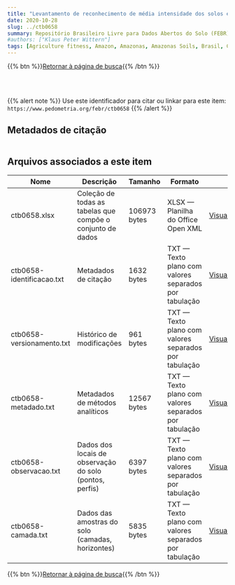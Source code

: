 ```yaml
---
title: "Levantamento de reconhecimento de média intensidade dos solos e avaliação da aptidão agricola das terras de 21.000 hectares no Município de Tefé, Amazonas"
date: 2020-10-28
slug: ../ctb0658
summary: Repositório Brasileiro Livre para Dados Abertos do Solo (FEBR) | A febre dos dados de solo no Brasil
#authors: ["Klaus Peter Wittern"]
tags: [Agriculture fitness, Amazon, Amazonas, Amazonas Soils, Brasil, Classificação, Land reconnaissance, Levantamento exploratório, Média intensidade, Soils, Solos, Survey, Survey exploratory, Tefé]
---
```


<style>
div.alert > div {
    font-size: 0.8rem;
}
</style>

{{% btn %}}<a href="/febr/buscar/">Retornar à página de busca</a>{{% /btn %}}

<br>
<br>

{{% alert note %}}
Use este identificador para citar ou linkar para este item: `https://www.pedometria.org/febr/ctb0658`
{{% /alert %}}

## Metadados de citação

<table>
<!-- Fonte: https://gist.github.com/jfreels/6814721 -->
<script src="https://d3js.org/d3.v3.min.js" charset="utf-8"></script>
<script type='text/javascript' src='/febr/buscar/script.js'></script>
<script type='text/javascript'>
  d3.tsv('ctb0658-identificacao.txt',function (data) {
    var columns = ['campo', 'valor']
    tabulate(data, columns)
  })
</script>
</table>

## Arquivos associados a este item

<table style="width:100%">
  <thead>
    <tr>
      <th>Nome</th>
      <th>Descrição</th>
      <th>Tamanho</th>
      <th>Formato</th>
      <th></th>
    </tr>
  </thead>
  <tbody>
    <tr>
      <td>ctb0658.xlsx</td>
      <td>Coleção de todas as tabelas que compõe o conjunto de dados</td>
      <td>106973 bytes</td>
      <td>XLSX — Planilha do Office Open XML</td>
      <td><a href="https://cloud.utfpr.edu.br/index.php/s/Df6dhfzYJ1DDeso/download?path=%2Fctb0658&files=ctb0658.xlsx" class="btn btn-primary btn-block" role="button">Visualizar/Abrir</a></td>
    </tr>
    <tr>
      <td>ctb0658-identificacao.txt</td>
      <td>Metadados de citação</td>
      <td>1632 bytes</td>
      <td>TXT — Texto plano com valores separados por tabulação</td>
      <td><a href="https://cloud.utfpr.edu.br/index.php/s/Df6dhfzYJ1DDeso/download?path=%2Fctb0658&files=ctb0658-identificacao.txt" class="btn btn-primary btn-block" role="button">Visualizar/Abrir</a></td>
    </tr>
    <tr>
      <td>ctb0658-versionamento.txt</td>
      <td>Histórico de modificações</td>
      <td>961 bytes</td>
      <td>TXT — Texto plano com valores separados por tabulação</td>
      <td><a href="https://cloud.utfpr.edu.br/index.php/s/Df6dhfzYJ1DDeso/download?path=%2Fctb0658&files=ctb0658-versionamento.txt" class="btn btn-primary btn-block" role="button">Visualizar/Abrir</a></td>
    </tr>
    <tr>
      <td>ctb0658-metadado.txt</td>
      <td>Metadados de métodos analíticos</td>
      <td>12567 bytes</td>
      <td>TXT — Texto plano com valores separados por tabulação</td>
      <td><a href="https://cloud.utfpr.edu.br/index.php/s/Df6dhfzYJ1DDeso/download?path=%2Fctb0658&files=ctb0658-metadado.txt" class="btn btn-primary btn-block" role="button">Visualizar/Abrir</a></td>
    </tr>
    <tr>
      <td>ctb0658-observacao.txt</td>
      <td>Dados dos locais de observação do solo (pontos, perfis)</td>
      <td>6397 bytes</td>
      <td>TXT — Texto plano com valores separados por tabulação</td>
      <td><a href="https://cloud.utfpr.edu.br/index.php/s/Df6dhfzYJ1DDeso/download?path=%2Fctb0658&files=ctb0658-observacao.txt" class="btn btn-primary btn-block" role="button">Visualizar/Abrir</a></td>
    </tr>
    <tr>
      <td>ctb0658-camada.txt</td>
      <td>Dados das amostras do solo (camadas, horizontes)</td>
      <td>5835 bytes</td>
      <td>TXT — Texto plano com valores separados por tabulação</td>
      <td><a href="https://cloud.utfpr.edu.br/index.php/s/Df6dhfzYJ1DDeso/download?path=%2Fctb0658&files=ctb0658-camada.txt" class="btn btn-primary btn-block" role="button">Visualizar/Abrir</a></td>
    </tr>
  </tbody>
</table>

{{% btn %}}<a href="/febr/buscar/">Retornar à página de busca</a>{{% /btn %}}
